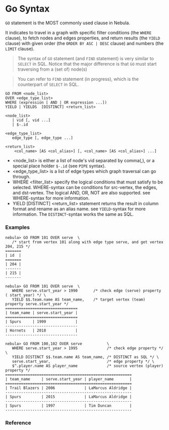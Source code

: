 # Go Syntax

`GO` statement is the MOST commonly used clause in Nebula. 

It indicates to travel in a graph with specific filter conditions (the `WHERE` clause), to fetch nodes and edges properties, and return results (the `YIELD` clause) with given order (the `ORDER BY ASC | DESC` clause) and numbers (the `LIMIT` clause).

>The syntax of `GO` statement (and `FIND` statement) is very similar to `SELECT` in SQL. Notice that the major difference is that `GO` must start traversing from a (set of) node(s)

>You can refer to `FIND` statement (in progress), which is the counterpart of `SELECT` in SQL.

```
GO FROM <node_list> 
OVER <edge_type_list> 
WHERE (expression [ AND | OR expression ...])  
YIELD | YIELDS  [DISTINCT] <return_list>

<node_list>
   | vid [, vid ...]
   | $-.id
   
<edge_type_list>
   edge_type [, edge_type ...]

<return_list>   
    <col_name> [AS <col_alias>] [, <col_name> [AS <col_alias>] ...]
```

* <node_list> is either a list of node's vid separated by comma(,), or a special place holder `$-.id` (see `PIPE` syntax).
* <edge_type_list> is a list of edge types which graph traversal can go through.
* WHERE <filter_list> specify the logical conditions that must satisfy to be selected. WHERE-syntax can be conditions for src-vertex, the edges, and dst-vertex. The logical AND, OR, NOT are also supported. see WHERE-syntax for more information.
* YIELD [DISTINCT] <return_list> statement returns the result in column format and rename as an alias name. see `YIELD`-syntax for more information. The `DISTINCT`-syntax works the same as SQL.

### Examples

```
nebula> GO FROM 101 OVER serve  \
   /* start from vertex 101 along with edge type serve, and get vertex 204, 215 */
=======
| id  |
=======
| 204 |
-------
| 215 |
-------
```


```
nebula> GO FROM 101 OVER serve  \
   WHERE serve.start_year > 1990       /* check edge (serve) property ( start_year) */ \ 
   YIELD $$.team.name AS team_name,    /* target vertex (team) property serve.start_year */
================================
| team_name | serve.start_year |
================================
| Spurs     | 1999             |
-------------------------------- 
| Hornets   | 2018             | 
--------------------------------   
```

```
nebula> GO FROM 100,102 OVER serve           \
   WHERE serve.start_year > 1995             /* check edge property */ \
   YIELD DISTINCT $$.team.name AS team_name, /* DISTINCT as SQL */ \ 
   serve.start_year,                         /* edge property */ \
   $^.player.name AS player_name             /* source vertex (player) property */
========================================================
| team_name     | serve.start_year | player_name       |
========================================================
| Trail Blazers | 2006             | LaMarcus Aldridge |
--------------------------------------------------------
| Spurs         | 2015             | LaMarcus Aldridge |
--------------------------------------------------------
| Spurs         | 1997             | Tim Duncan        |
--------------------------------------------------------   
```


### Reference

 
